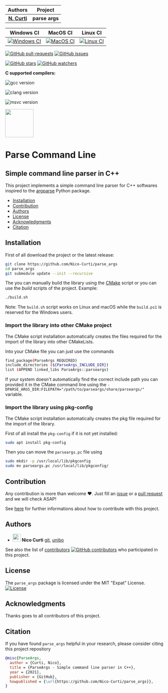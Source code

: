 | **Authors**  | **Project** |
|:------------:|:-----------:|
| [**N. Curti**](https://github.com/Nico-Curti) |  **parse args**  |

| **Windows CI** | **MacOS CI** | **Linux CI** |
|:--------------:|:------------:|:------------:|
| [![Windows CI](https://github.com/Nico-Curti/parse_args/actions/workflows/windows.yml/badge.svg)](https://github.com/Nico-Curti/parse_args/actions/workflows/windows.yml) | [![MacOS CI](https://github.com/Nico-Curti/parse_args/actions/workflows/macos.yml/badge.svg)](https://github.com/Nico-Curti/parse_args/actions/workflows/macos.yml) | [![Linux CI](https://github.com/Nico-Curti/parse_args/actions/workflows/linux.yml/badge.svg)](https://github.com/Nico-Curti/parse_args/actions/workflows/linux.yml) |

[![GitHub pull-requests](https://img.shields.io/github/issues-pr/Nico-Curti/parse_args.svg?style=plastic)](https://github.com/Nico-Curti/parse_args/pulls)
[![GitHub issues](https://img.shields.io/github/issues/Nico-Curti/parse_args.svg?style=plastic)](https://github.com/Nico-Curti/parse_args/issues)

[![GitHub stars](https://img.shields.io/github/stars/Nico-Curti/parse_args.svg?label=Stars&style=social)](https://github.com/Nico-Curti/parse_args/stargazers)
[![GitHub watchers](https://img.shields.io/github/watchers/Nico-Curti/parse_args.svg?label=Watch&style=social)](https://github.com/Nico-Curti/parse_args/watchers)

**C supported compilers:**

![gcc version](https://img.shields.io/badge/gcc-4.9.*|5.*|6.*|7.*|8.*|9.*|10.*-yellow.svg)

![clang version](https://img.shields.io/badge/clang-3.*|4.*|5.*|6.*|7.*|8.*|9.*|10.*-red.svg)

![msvc version](https://img.shields.io/badge/msvc-vs2017%20x86%20|%20vs2017%20x64|%20vs2019%20x86%20|%20vs2019%20x64-blue.svg)

<a href="https://github.com/UniboDIFABiophysics">
  <div class="image">
    <img src="https://cdn.rawgit.com/physycom/templates/697b327d/logo_unibo.png" width="90" height="90">
  </div>
</a>

# Parse Command Line

## Simple command line parser in C++

This project implements a simple command line parser for C++ softwares inspired to the [argparse](https://docs.python.org/3/library/argparse.html) Python package.

* [Installation](#installation)
* [Contribution](#contribution)
* [Authors](#authors)
* [License](#license)
* [Acknowledgments](#acknowledgments)
* [Citation](#citation)

## Installation

First of all download the project or the latest release:

```bash
git clone https://github.com/Nico-Curti/parse_args
cd parse_args
git submodule update --init --recursive
```

The you can manually build the library using the [CMake](https://github.com/Nico-Curti/parse_args/blob/main/CMakeLists.txt) script or you can use the *build* scripts of the project.
Example:

```bash
./build.sh
```

Note: The `build.sh` script works on Linux and macOS while the `build.ps1` is reserved for the Windows users.

### Import the library into other CMake project

The CMake script installation automatically creates the files required for the import of the library into other CMakeLists.

Into your CMake file you can just use the commands

```bash
find_package(ParseArgs REQUIRED)
include_directories (${ParseArgs_INCLUDE_DIR})
list (APPEND linked_libs ParseArgs::parseargs)
```

If your system doesn't automatically find the correct include path you can provided it in the CMake command line using the `-DPARSE_ARGS_DIR:FILEPATH="/path/to/parseargs/share/parseargs/"` variable.

### Import the library using pkg-config

The CMake script installation automatically creates the pkg file required for the import of the library.

First of all install the `pkg-config` if it is not yet installed:

```bash
sudo apt install pkg-config
```

Then you can move the `parseargs.pc` file using

```bash
sudo mkdir -p /usr/local/lib/pkgconfig
sudo mv parseargs.pc /usr/local/lib/pkgconfig/
```

## Contribution

Any contribution is more than welcome :heart:. Just fill an [issue](https://github.com/Nico-Curti/parse_args/blob/main/.github/ISSUE_TEMPLATE/ISSUE_TEMPLATE.md) or a [pull request](https://github.com/Nico-Curti/parse_args/blob/main/.github/PULL_REQUEST_TEMPLATE/PULL_REQUEST_TEMPLATE.md) and we will check ASAP!

See [here](https://github.com/Nico-Curti/parse_args/blob/main/.github/CONTRIBUTING.md) for further informations about how to contribute with this project.

## Authors

* <img src="https://avatars0.githubusercontent.com/u/24650975?s=400&v=4" width="25px"> **Nico Curti** [git](https://github.com/Nico-Curti), [unibo](https://www.unibo.it/sitoweb/nico.curti2)

See also the list of [contributors](https://github.com/Nico-Curti/parse_args/contributors) [![GitHub contributors](https://img.shields.io/github/contributors/Nico-Curti/parse_args.svg?style=plastic)](https://github.com/Nico-Curti/parse_args/graphs/contributors/) who participated in this project.

## License

The `parse_args` package is licensed under the MIT "Expat" License. [![License](https://img.shields.io/github/license/mashape/apistatus.svg)](https://github.com/Nico-Curti/parse_args/blob/main/LICENSE)

## Acknowledgments

Thanks goes to all contributors of this project.

## Citation

If you have found `parse_args` helpful in your research, please consider citing this project repository

```BibTeX
@misc{ParseArgs,
  author = {Curti, Nico},
  title = {ParseArgs - Simple command line parser in C++},
  year = {2021},
  publisher = {GitHub},
  howpublished = {\url{https://github.com/Nico-Curti/parse_args}},
}
```

